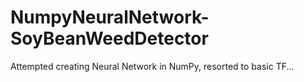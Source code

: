 # NumpyNeuralNetwork-SoyBeanWeedDetector

Attempted creating Neural Network in NumPy, resorted to basic TF...
